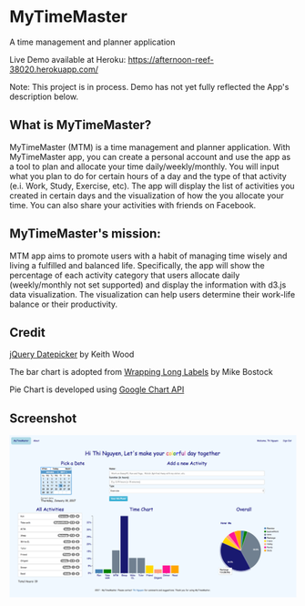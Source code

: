 # MyTimeMaster
A time management and planner application

Live Demo available at Heroku: https://afternoon-reef-38020.herokuapp.com/

Note: This project is in process. Demo has not yet fully reflected the App's description below. 

## What is MyTimeMaster?
MyTimeMaster (MTM) is a time management and planner application.
With MyTimeMaster app, you can create a personal account and use the app as a tool to plan and allocate your time daily/weekly/monthly.
You will input what you plan to do for certain hours of a day and the type of that activity (e.i. Work, Study, Exercise, etc).
The app will display the list of activities you created in certain days and the visualization of how the you allocate your time.
You can also share your activities with friends on Facebook.
## MyTimeMaster's mission:
MTM app aims to promote users with a habit of managing time wisely and living a fulfilled and balanced life.
Specifically, the app will show the percentage of each activity category that users allocate daily
(weekly/monthly not set supported) and display the information with d3.js data visualization.
The visualization can help users determine their work-life balance or their productivity.

## Credit
[jQuery Datepicker](http://keith-wood.name/datepick.html) by Keith Wood

The bar chart is adopted from [Wrapping Long Labels](https://bl.ocks.org/mbostock/7555321) by Mike Bostock

Pie Chart is developed using [Google Chart API](https://google-developers.appspot.com/chart/interactive/docs/gallery/piechart)

## Screenshot
![Alt](public/screenshots/MTM-Jan19.png "MTM as of Jan 19, 2017")